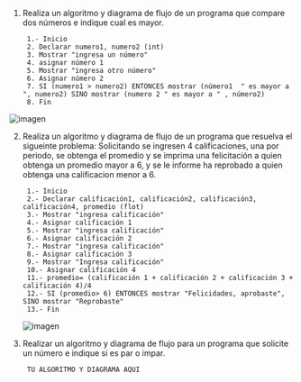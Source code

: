 1. Realiza un algoritmo y diagrama de flujo de un programa que compare dos números e indique cual es mayor.
  
        1.- Inicio
        2. Declarar numero1, numero2 (int)
        3. Mostrar "ingresa un número"
        4. asignar número 1
        5. Mostrar "ingresa otro número"
        6. Asignar número 2
        7. SI (numero1 > numero2) ENTONCES mostrar (número1  " es mayor a ", numero2) SINO mostrar (numero 2 " es mayor a " , número2)
        8. Fin

![imagen](https://user-images.githubusercontent.com/111446254/186459895-be094048-e247-4858-a473-ec601b3a2343.png)

        
2. Realiza un algoritmo y diagrama de flujo de un programa que resuelva el sigueinte problema: Solicitando se ingresen 4 calificaciones, una por periodo, se obtenga el promedio y se imprima una felicitación a quien obtenga un promedio mayor a 6, y se le informe ha reprobado a quien obtenga una calificacion menor a 6.

        1.- Inicio
        2.- Declarar calificación1, calificación2, calificación3, calificación4, promedio (flot)
        3.- Mostrar "ingresa calificación"
        4.- Asignar calificación 1
        5.- Mostrar "ingresa calificación"
        6.- Asignar calificación 2
        7.- Mostrar "ingresa calificación"
        8.- Asignar calificación 3
        9.- Mostrar "Ingresa calificación"
        10.- Asignar calificación 4
        11.- promedio= (calificación 1 + calificación 2 + calificación 3 + calificación 4)/4
        12.- SI (promedio> 6) ENTONCES mostrar "Felicidades, aprobaste", SINO mostrar "Reprobaste"
        13.- Fin
      ![imagen](https://user-images.githubusercontent.com/111446254/186467209-4f5f17ea-8db2-4be8-ada0-f9435fd552f4.png)


3. Realizar un algoritmo y diagrama de flujo para un programa que solicite un número e indique si es par o impar.

        TU ALGORITMO Y DIAGRAMA AQUI
